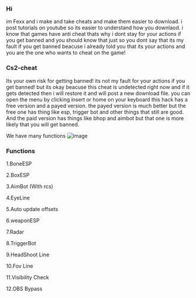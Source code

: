 ### Hi
im Fexx and i make and take cheats and make them easier to download.
i post tutorials on youtube so its easier to understand how you downlaod.
i know that games have anti cheat thats why i dont stay for your actions if you get banned and you should know that just so you dont say that its my fault if you get banned beacuse i already told you that its your actions and you are the one who wants to cheat on the game!

### Cs2-cheat
Its your own risk for getting banned!
its not my fault for your actions if you get banned!
but its okay beacuse this cheat is undetected right now and if it gets detected then i will restore it and will post a new download file.
you can open the menu by clicking insert or home on your keyboard this hack has a free version and a payed version.
the payed version is much better but the free one has thing like esp, trigger bot and other things that still are good.
And the paid version has things like bhop and aimbot but that one is more likely that you will get banned.

We have many functions
![image](https://github.com/FexxCheats/Cs2-cheat/assets/174449840/e329daa8-bfc8-4300-b367-eaa7874ca9fc)
### Functions
1.BoneESP

2.BoxESP

3.AimBot (With rcs)

4.EyeLine

5.Auto update offsets

6.weaponESP

7.Radar

8.TriggerBot

9.HeadShoot Line

10.Fov Line

11.Visibility Check

12.OBS Bypass
